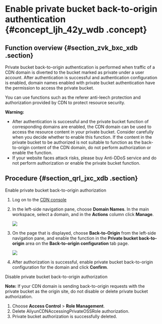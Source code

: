 # Enable private bucket back-to-origin authentication {#concept_ljh_42y_wdb .concept}

## Function overview {#section_zvk_bxc_xdb .section}

Private bucket back-to-origin authentication is performed when traffic of a CDN domain is diverted to the bucket marked as private under a user account. After authentication is successful and authentication configuration is enabled, domain names enabled with private bucket authentication have the permission to access the private bucket.

You can use functions such as the referer anti-leech protection and authorization provided by CDN to protect resource security.

**Warning:** 

-   After authentication is successful and the private bucket function of corresponding domains are enabled, the CDN domain can be used to access the resource content in your private bucket. Consider carefully when you decide whether to enable this function. If the content in the private bucket to be authorized is not suitable to function as the back-to-origin content of the CDN domain, do not perform authorization or enable the function.
-   If your website faces attack risks, please buy Anti-DDoS service and do not perform authorization or enable the private bucket function.

## Procedure {#section_qrl_jxc_xdb .section}

Enable private bucket back-to-origin authorization

1.  Log on to the [CDN console](https://cdnnext.console.aliyun.com/domain/list)
2.  In the left-side navigation pane, choose **Domain Names**. In the main workspace, select a domain, and in the **Actions** column click **Manage**.

    ![](http://static-aliyun-doc.oss-cn-hangzhou.aliyuncs.com/assets/img/5143/156653413945538_en-US.png)

3.  On the page that is displayed, choose **Back-to-Origin** from the left-side navigation pane, and enable the function in the **Private bucket back-to-origin** area on the **Back-to-origin configuration** tab page.

    ![](http://static-aliyun-doc.oss-cn-hangzhou.aliyuncs.com/assets/img/5143/15665341407351_en-US.png)

4.  After authorization is successful, enable private bucket back-to-origin configuration for the domain and click **Confirm**.

Disable private bucket back-to-origin authorization

**Note:** If your CDN domain is sending back-to-origin requests with the private bucket as the origin site, do not disable or delete private bucket authorization.

1.  Choose **Access Control** \> **Role Management**.
2.  Delete AliyunCDNAccessingPrivateOSSRole authorization.
3.  Private bucket authorization is successfully deleted.

